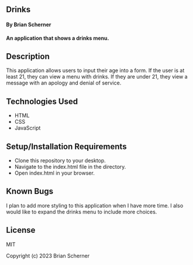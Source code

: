 ## Drinks

#### By Brian Scherner

#### An application that shows a drinks menu.

## Description

This application allows users to input their age into a form. If the user is at least 21, they can view a menu with drinks. If they are under 21, they view a message with an apology and denial of service.

## Technologies Used

* HTML
* CSS
* JavaScript

## Setup/Installation Requirements

* Clone this repository to your desktop.
* Navigate to the index.html file in the directory.
* Open index.html in your browser.

## Known Bugs

I plan to add more styling to this application when I have more time. I also would like to expand the drinks menu to include more choices.

## License

MIT

Copyright (c) 2023 Brian Scherner


